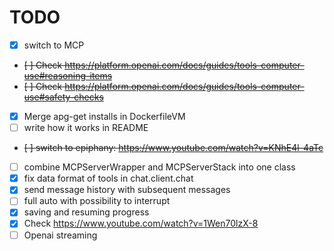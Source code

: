 # TODO
- [x] switch to MCP
- ~~[ ] Check https://platform.openai.com/docs/guides/tools-computer-use#reasoning-items~~
- ~~[ ] Check https://platform.openai.com/docs/guides/tools-computer-use#safety-checks~~
- [x] Merge apg-get installs in DockerfileVM
- [ ] write how it works in README
- ~~[ ] switch to epiphany: https://www.youtube.com/watch?v=KNhE4l-4aTc~~
- [ ] combine MCPServerWrapper and MCPServerStack into one class
- [x] fix data format of tools in chat.client.chat
- [x] send message history with subsequent messages
- [ ] full auto with possibility to interrupt
- [x] saving and resuming progress
- [x] Check https://www.youtube.com/watch?v=1Wen70lzX-8
- [ ] Openai streaming 